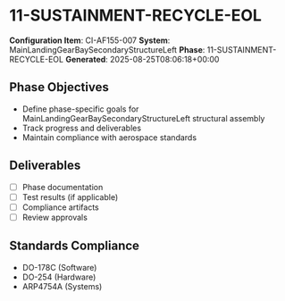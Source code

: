 # 11-SUSTAINMENT-RECYCLE-EOL

**Configuration Item**: CI-AF155-007
**System**: MainLandingGearBaySecondaryStructureLeft
**Phase**: 11-SUSTAINMENT-RECYCLE-EOL
**Generated**: 2025-08-25T08:06:18+00:00

## Phase Objectives
- Define phase-specific goals for MainLandingGearBaySecondaryStructureLeft structural assembly
- Track progress and deliverables
- Maintain compliance with aerospace standards

## Deliverables
- [ ] Phase documentation
- [ ] Test results (if applicable)
- [ ] Compliance artifacts
- [ ] Review approvals

## Standards Compliance
- DO-178C (Software)
- DO-254 (Hardware)
- ARP4754A (Systems)

